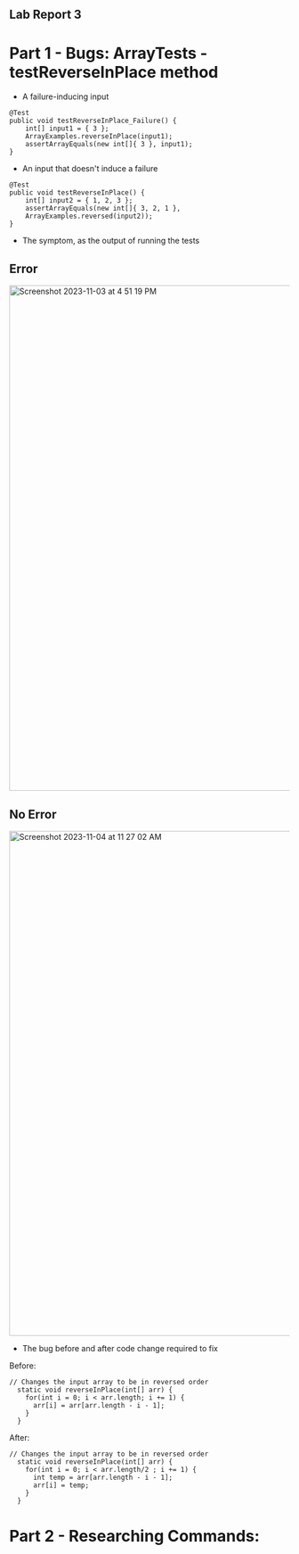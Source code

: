 ## Lab Report 3

# Part 1 - Bugs: ArrayTests - testReverseInPlace method

- A failure-inducing input
```
@Test 
public void testReverseInPlace_Failure() {
    int[] input1 = { 3 };
    ArrayExamples.reverseInPlace(input1);
    assertArrayEquals(new int[]{ 3 }, input1);
}
```

- An input that doesn't induce a failure
```
@Test 
public void testReverseInPlace() {
    int[] input2 = { 1, 2, 3 };
    assertArrayEquals(new int[]{ 3, 2, 1 },
    ArrayExamples.reversed(input2));
}
```
- The symptom, as the output of running the tests

## Error
<img width="906" alt="Screenshot 2023-11-03 at 4 51 19 PM" src="https://github.com/jasmine-le29/cse15l-lab-reports/assets/116687332/72b68e63-6176-492c-81b6-3e247a2c1028">

## No Error
<img width="905" alt="Screenshot 2023-11-04 at 11 27 02 AM" src="https://github.com/jasmine-le29/cse15l-lab-reports/assets/116687332/b80d2360-06ff-47dc-8eb3-857e152b7b22">


- The bug before and after code change required to fix

Before:
```
// Changes the input array to be in reversed order
  static void reverseInPlace(int[] arr) {
    for(int i = 0; i < arr.length; i += 1) {
      arr[i] = arr[arr.length - i - 1];
    }
  }
```

After:
```
// Changes the input array to be in reversed order
  static void reverseInPlace(int[] arr) {
    for(int i = 0; i < arr.length/2 ; i += 1) {
      int temp = arr[arr.length - i - 1];
      arr[i] = temp;
    }
  }
```

# Part 2 - Researching Commands: 

